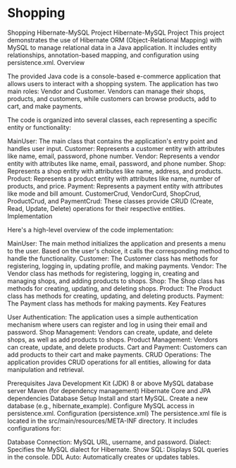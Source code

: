# Shopping
Shopping Hibernate-MySQL Project
Hibernate-MySQL Project
This project demonstrates the use of Hibernate ORM (Object-Relational Mapping) with MySQL to manage relational data in a Java application. It includes entity relationships, annotation-based mapping, and configuration using persistence.xml.
Overview

The provided Java code is a console-based e-commerce application that allows users to interact with a shopping system. The application has two main roles: Vendor and Customer. Vendors can manage their shops, products, and customers, while customers can browse products, add to cart, and make payments.

The code is organized into several classes, each representing a specific entity or functionality:

MainUser: The main class that contains the application's entry point and handles user input.
Customer: Represents a customer entity with attributes like name, email, password, phone number.
Vendor: Represents a vendor entity with attributes like name, email, password, and phone number.
Shop: Represents a shop entity with attributes like name, address, and products.
Product: Represents a product entity with attributes like name, number of products, and price.
Payment: Represents a payment entity with attributes like mode and bill amount.
CustomerCrud, VendorCurd, ShopCrud, ProductCrud, and PaymentCrud: These classes provide CRUD (Create, Read, Update, Delete) operations for their respective entities.
Implementation

Here's a high-level overview of the code implementation:

MainUser: The main method initializes the application and presents a menu to the user. Based on the user's choice, it calls the corresponding method to handle the functionality.
Customer: The Customer class has methods for registering, logging in, updating profile, and making payments.
Vendor: The Vendor class has methods for registering, logging in, creating and managing shops, and adding products to shops.
Shop: The Shop class has methods for creating, updating, and deleting shops.
Product: The Product class has methods for creating, updating, and deleting products.
Payment: The Payment class has methods for making payments.
Key Features

User Authentication: The application uses a simple authentication mechanism where users can register and log in using their email and password.
Shop Management: Vendors can create, update, and delete shops, as well as add products to shops.
Product Management: Vendors can create, update, and delete products.
Cart and Payment: Customers can add products to their cart and make payments.
CRUD Operations: The application provides CRUD operations for all entities, allowing for data manipulation and retrieval.

Prerequisites
Java Development Kit (JDK) 8 or above
MySQL database server
Maven (for dependency management)
Hibernate Core and JPA dependencies
Database Setup
Install and start MySQL.
Create a new database (e.g., hibernate_example).
Configure MySQL access in persistence.xml.
Configuration (persistence.xml)
The persistence.xml file is located in the src/main/resources/META-INF directory. It includes configurations for:

Database Connection: MySQL URL, username, and password.
Dialect: Specifies the MySQL dialect for Hibernate.
Show SQL: Displays SQL queries in the console.
DDL Auto: Automatically creates or updates tables.
